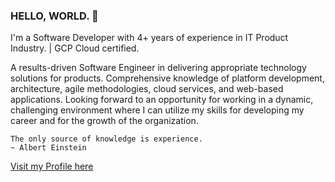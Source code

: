 ### HELLO, WORLD. 👋

I'm a Software Developer with 4+ years of experience in IT Product Industry. | GCP Cloud certified.

A results-driven Software Engineer in delivering appropriate technology solutions for products. Comprehensive knowledge of platform development, architecture, agile methodologies, cloud services, and web-based applications. Looking forward to an opportunity for working in a dynamic, challenging environment where I can utilize my skills for developing my career and for the growth of the organization.

```
The only source of knowledge is experience.
~ Albert Einstein
```

[Visit my Profile here](https://www.bhaveshpatel.xyz/)
